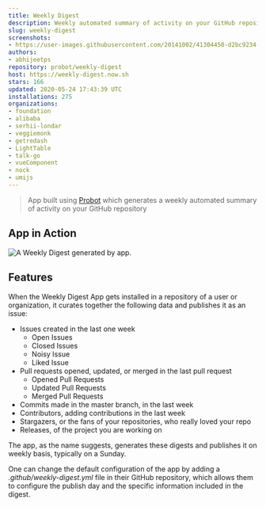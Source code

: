 ```yaml
---
title: Weekly Digest
description: Weekly automated summary of activity on your GitHub repository
slug: weekly-digest
screenshots:
- https://user-images.githubusercontent.com/20141002/41304450-d2bc9234-6e8d-11e8-965d-649ed2d04651.gif
authors:
- abhijeetps
repository: probot/weekly-digest
host: https://weekly-digest.now.sh
stars: 166
updated: 2020-05-24 17:43:39 UTC
installations: 275
organizations:
- foundation
- alibaba
- serhii-londar
- veggiemonk
- getredash
- LightTable
- talk-go
- vueComponent
- nock
- umijs
---
```

> App built using [Probot](https://probot.github.io/) which generates a weekly automated summary of activity on your GitHub repository
## App in Action ##
![A Weekly Digest generated by app.](https://user-images.githubusercontent.com/20141002/41304450-d2bc9234-6e8d-11e8-965d-649ed2d04651.gif)

## Features ##

When the Weekly Digest App gets installed in a repository of a user or organization, it curates together the following data and publishes it as an issue:

- Issues created in the last one week
  - Open Issues
  - Closed Issues
  - Noisy Issue
  - Liked Issue
- Pull requests opened, updated, or merged in the last pull request
  - Opened Pull Requests
  - Updated Pull Requests
  - Merged Pull Requests
- Commits made in the master branch, in the last week
- Contributors, adding contributions in the last week
- Stargazers, or the fans of your repositories, who really loved your repo
- Releases, of the project you are working on

The app, as the name suggests, generates these digests and publishes it on weekly basis, typically on a Sunday. 

One can change the default configuration of the app by adding a _.github/weekly-digest.yml_ file in their GitHub repository, which allows them to configure the publish day and the specific information included in the digest.
